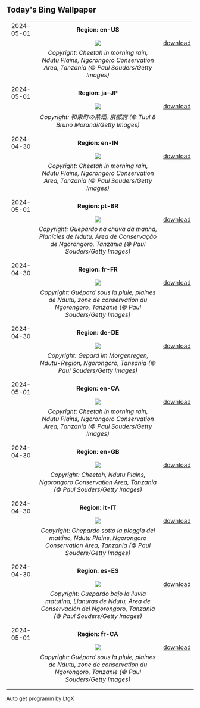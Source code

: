 ## Today's Bing Wallpaper
|      |      |      |
| :----: | :----: | :----: |
|2024-05-01|**Region: en-US**||
||![](https://www.bing.com/th?id=OHR.CheetahRain_EN-US6179670004_UHD.jpg&pid=hp&w=1152&h=648&rs=1&c=4)| [download](https://www.bing.com/th?id=OHR.CheetahRain_EN-US6179670004_UHD.jpg)|
||*Copyright: Cheetah in morning rain, Ndutu Plains, Ngorongoro Conservation Area, Tanzania (© Paul Souders/Getty Images)*
||
|||
|2024-05-01|**Region: ja-JP**||
||![](https://www.bing.com/th?id=OHR.TeaGarden2024_JA-JP5324737275_UHD.jpg&pid=hp&w=1152&h=648&rs=1&c=4)| [download](https://www.bing.com/th?id=OHR.TeaGarden2024_JA-JP5324737275_UHD.jpg)|
||*Copyright: 和束町の茶畑, 京都府 (© Tuul & Bruno Morandi/Getty Images)*
||
|||
|2024-04-30|**Region: en-IN**||
||![](https://www.bing.com/th?id=OHR.CheetahRain_EN-IN0742393676_UHD.jpg&pid=hp&w=1152&h=648&rs=1&c=4)| [download](https://www.bing.com/th?id=OHR.CheetahRain_EN-IN0742393676_UHD.jpg)|
||*Copyright: Cheetah in morning rain, Ndutu Plains, Ngorongoro Conservation Area, Tanzania (© Paul Souders/Getty Images)*
||
|||
|2024-05-01|**Region: pt-BR**||
||![](https://www.bing.com/th?id=OHR.CheetahRain_PT-BR5107827451_UHD.jpg&pid=hp&w=1152&h=648&rs=1&c=4)| [download](https://www.bing.com/th?id=OHR.CheetahRain_PT-BR5107827451_UHD.jpg)|
||*Copyright: Guepardo na chuva da manhã, Planícies de Ndutu, Área de Conservação de Ngorongoro, Tanzânia (© Paul Souders/Getty Images)*
||
|||
|2024-04-30|**Region: fr-FR**||
||![](https://www.bing.com/th?id=OHR.CheetahRain_FR-FR0543352581_UHD.jpg&pid=hp&w=1152&h=648&rs=1&c=4)| [download](https://www.bing.com/th?id=OHR.CheetahRain_FR-FR0543352581_UHD.jpg)|
||*Copyright: Guépard sous la pluie, plaines de Ndutu, zone de conservation du Ngorongoro, Tanzanie (© Paul Souders/Getty Images)*
||
|||
|2024-04-30|**Region: de-DE**||
||![](https://www.bing.com/th?id=OHR.CheetahRain_DE-DE3160302306_UHD.jpg&pid=hp&w=1152&h=648&rs=1&c=4)| [download](https://www.bing.com/th?id=OHR.CheetahRain_DE-DE3160302306_UHD.jpg)|
||*Copyright: Gepard im Morgenregen, Ndutu-Region, Ngorongoro, Tansania (© Paul Souders/Getty Images)*
||
|||
|2024-05-01|**Region: en-CA**||
||![](https://www.bing.com/th?id=OHR.CheetahRain_EN-CA1487637998_UHD.jpg&pid=hp&w=1152&h=648&rs=1&c=4)| [download](https://www.bing.com/th?id=OHR.CheetahRain_EN-CA1487637998_UHD.jpg)|
||*Copyright: Cheetah in morning rain, Ndutu Plains, Ngorongoro Conservation Area, Tanzania (© Paul Souders/Getty Images)*
||
|||
|2024-04-30|**Region: en-GB**||
||![](https://www.bing.com/th?id=OHR.CheetahRain_EN-GB5857912258_UHD.jpg&pid=hp&w=1152&h=648&rs=1&c=4)| [download](https://www.bing.com/th?id=OHR.CheetahRain_EN-GB5857912258_UHD.jpg)|
||*Copyright: Cheetah, Ndutu Plains, Ngorongoro Conservation Area, Tanzania (© Paul Souders/Getty Images)*
||
|||
|2024-04-30|**Region: it-IT**||
||![](https://www.bing.com/th?id=OHR.CheetahRain_IT-IT8393286525_UHD.jpg&pid=hp&w=1152&h=648&rs=1&c=4)| [download](https://www.bing.com/th?id=OHR.CheetahRain_IT-IT8393286525_UHD.jpg)|
||*Copyright: Ghepardo sotto la pioggia del mattino, Ndutu Plains, Ngorongoro Conservation Area, Tanzania (© Paul Souders/Getty Images)*
||
|||
|2024-04-30|**Region: es-ES**||
||![](https://www.bing.com/th?id=OHR.CheetahRain_ES-ES2760167365_UHD.jpg&pid=hp&w=1152&h=648&rs=1&c=4)| [download](https://www.bing.com/th?id=OHR.CheetahRain_ES-ES2760167365_UHD.jpg)|
||*Copyright: Guepardo bajo la lluvia matutina, Llanuras de Ndutu, Área de Conservación del Ngorongoro, Tanzania (© Paul Souders/Getty Images)*
||
|||
|2024-05-01|**Region: fr-CA**||
||![](https://www.bing.com/th?id=OHR.CheetahRain_FR-CA7368056327_UHD.jpg&pid=hp&w=1152&h=648&rs=1&c=4)| [download](https://www.bing.com/th?id=OHR.CheetahRain_FR-CA7368056327_UHD.jpg)|
||*Copyright: Guépard sous la pluie, plaines de Ndutu, zone de conservation du Ngorongoro, Tanzanie (© Paul Souders/Getty Images)*
||
|||

Auto get programm by LtgX

